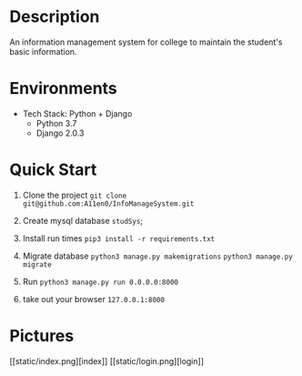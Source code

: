 # Description
An information management system for college to maintain the student's basic information.

# Environments
- Tech Stack: Python + Django
  - Python 3.7
  - Django 2.0.3

# Quick Start
1. Clone the project
   `git clone git@github.com:A11en0/InfoManageSystem.git`
   
1. Create mysql database `studSys`;
   
2. Install run times
   `pip3 install -r requirements.txt`
   
3. Migrate database
   `python3 manage.py makemigrations`
   `python3 manage.py migrate`
   
4. Run
   `python3 manage.py run 0.0.0.0:8000`
   
5. take out your browser
   `127.0.0.1:8000`
   
# Pictures
[[static/index.png][index]]
[[static/login.png][login]]
